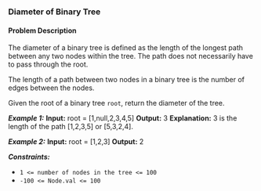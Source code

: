 ### Diameter of Binary Tree

#### Problem Description

The diameter of a binary tree is defined as the length of the longest path between any two nodes within the tree. The path does not necessarily have to pass through the root.

The length of a path between two nodes in a binary tree is the number of edges between the nodes.

Given the root of a binary tree `root`, return the diameter of the tree.

**_Example 1:_**
**Input:** root = [1,null,2,3,4,5]
**Output:** 3
**Explanation:** 3 is the length of the path [1,2,3,5] or [5,3,2,4].

**_Example 2:_**
**Input:** root = [1,2,3]
**Output:** 2

**_Constraints:_**

- `1 <= number of nodes in the tree <= 100`
- `-100 <= Node.val <= 100`
